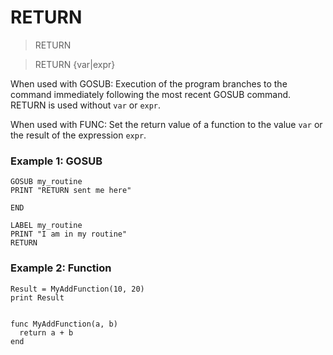 # RETURN

> RETURN

> RETURN {var|expr}

When used with GOSUB: Execution of the program branches to the command immediately following the most recent GOSUB command. RETURN is used without `var` or `expr`.

When used with FUNC: Set the return value of a function to the value `var` or the result of the expression `expr`.

### Example 1: GOSUB

```
GOSUB my_routine
PRINT "RETURN sent me here"

END

LABEL my_routine
PRINT "I am in my routine"
RETURN
```

### Example 2: Function

```
Result = MyAddFunction(10, 20)
print Result


func MyAddFunction(a, b)
  return a + b
end
```

